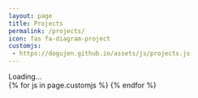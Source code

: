 ```yaml
---
layout: page
title: Projects
permalink: /projects/
icon: fas fa-diagram-project
customjs:
 - https://dogujen.github.io/assets/js/projects.js
---
```



<div id="repo-container" class="flex-grow-1 px-xl-1">
  <div class="card p-3">Loading...</div>
</div>
{% for js in page.customjs %}
<script async type="text/javascript" src="{{ js }}"></script>
{% endfor %}